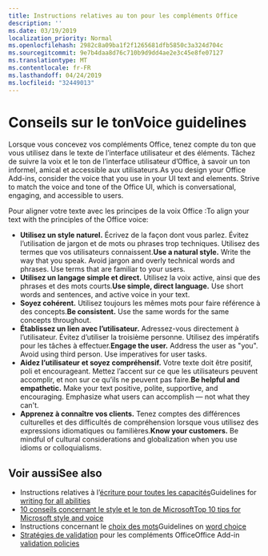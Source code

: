 ```yaml
---
title: Instructions relatives au ton pour les compléments Office
description: ''
ms.date: 03/19/2019
localization_priority: Normal
ms.openlocfilehash: 2982c8a09ba1f2f1265681dfb5850c3a324d704c
ms.sourcegitcommit: 9e7b4daa8d76c710b9d9dd4ae2e3c45e8fe07127
ms.translationtype: MT
ms.contentlocale: fr-FR
ms.lasthandoff: 04/24/2019
ms.locfileid: "32449013"
---
```

# <a name="voice-guidelines"></a><span data-ttu-id="324af-102">Conseils sur le ton</span><span class="sxs-lookup"><span data-stu-id="324af-102">Voice guidelines</span></span>

<span data-ttu-id="324af-p101">Lorsque vous concevez vos compléments Office, tenez compte du ton que vous utilisez dans le texte de l’interface utilisateur et des éléments. Tâchez de suivre la voix et le ton de l’interface utilisateur d’Office, à savoir un ton informel, amical et accessible aux utilisateurs.</span><span class="sxs-lookup"><span data-stu-id="324af-p101">As you design your Office Add-ins, consider the voice that you use in your UI text and elements. Strive to match the voice and tone of the Office UI, which is conversational, engaging, and accessible to users.</span></span> 

<span data-ttu-id="324af-105">Pour aligner votre texte avec les principes de la voix Office :</span><span class="sxs-lookup"><span data-stu-id="324af-105">To align your text with the principles of the Office voice:</span></span>

- <span data-ttu-id="324af-p102">**Utilisez un style naturel.** Écrivez de la façon dont vous parlez. Évitez l’utilisation de jargon et de mots ou phrases trop techniques. Utilisez des termes que vos utilisateurs connaissent.</span><span class="sxs-lookup"><span data-stu-id="324af-p102">**Use a natural style.** Write the way that you speak. Avoid jargon and overly technical words and phrases. Use terms that are familiar to your users.</span></span>
- <span data-ttu-id="324af-p103">**Utilisez un langage simple et direct.** Utilisez la voix active, ainsi que des phrases et des mots courts.</span><span class="sxs-lookup"><span data-stu-id="324af-p103">**Use simple, direct language.** Use short words and sentences, and active voice in your text.</span></span>
- <span data-ttu-id="324af-p104">**Soyez cohérent.** Utilisez toujours les mêmes mots pour faire référence à des concepts.</span><span class="sxs-lookup"><span data-stu-id="324af-p104">**Be consistent.** Use the same words for the same concepts throughout.</span></span>
- <span data-ttu-id="324af-p105">**Établissez un lien avec l’utilisateur.** Adressez-vous directement à l’utilisateur. Évitez d’utiliser la troisième personne. Utilisez des impératifs pour les tâches à effectuer.</span><span class="sxs-lookup"><span data-stu-id="324af-p105">**Engage the user.** Address the user as "you". Avoid using third person. Use imperatives for user tasks.</span></span>
- <span data-ttu-id="324af-p106">**Aidez l’utilisateur et soyez compréhensif.** Votre texte doit être positif, poli et encourageant. Mettez l’accent sur ce que les utilisateurs peuvent accomplir, et non sur ce qu’ils ne peuvent pas faire.</span><span class="sxs-lookup"><span data-stu-id="324af-p106">**Be helpful and empathetic.** Make your text positive, polite, supportive, and encouraging. Emphasize what users can accomplish ― not what they can't.</span></span>
- <span data-ttu-id="324af-p107">**Apprenez à connaître vos clients.** Tenez comptes des différences culturelles et des difficultés de compréhension lorsque vous utilisez des expressions idiomatiques ou familières.</span><span class="sxs-lookup"><span data-stu-id="324af-p107">**Know your customers.** Be mindful of cultural considerations and globalization when you use idioms or colloquialisms.</span></span>

## <a name="see-also"></a><span data-ttu-id="324af-123">Voir aussi</span><span class="sxs-lookup"><span data-stu-id="324af-123">See also</span></span>

- <span data-ttu-id="324af-124">Instructions relatives à l’[écriture pour toutes les capacités](/style-guide/accessibility/writing-all-abilities)</span><span class="sxs-lookup"><span data-stu-id="324af-124">Guidelines for [writing for all abilities](/style-guide/accessibility/writing-all-abilities)</span></span>
- [<span data-ttu-id="324af-125">10 conseils concernant le style et le ton de Microsoft</span><span class="sxs-lookup"><span data-stu-id="324af-125">Top 10 tips for Microsoft style and voice</span></span>](/style-guide/top-10-tips-style-voice)
- <span data-ttu-id="324af-126">Instructions concernant le [choix des mots](/style-guide/word-choice/)</span><span class="sxs-lookup"><span data-stu-id="324af-126">Guidelines on [word choice](/style-guide/word-choice/)</span></span>
- <span data-ttu-id="324af-127">[Stratégies de validation](/office/dev/store/validation-policies) pour les compléments Office</span><span class="sxs-lookup"><span data-stu-id="324af-127">Office Add-in [validation policies](/office/dev/store/validation-policies)</span></span>
